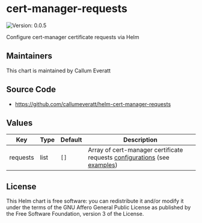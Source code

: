 # cert-manager-requests

![Version: 0.0.5](https://img.shields.io/badge/Version-0.0.5-informational?style=flat-square)

Configure cert-manager certificate requests via Helm

## Maintainers
This chart is maintained by Callum Everatt

## Source Code

* <https://github.com/callumeveratt/helm-cert-manager-requests>

## Values

| Key | Type | Default | Description |
|-----|------|---------|-------------|
| requests | list | `[]` | Array of cert-manager certificate requests [configurations](https://cert-manager.io/docs/usage/certificate/) (see [examples](./examples/)) |

## License

This Helm chart is free software: you can redistribute it and/or modify it under the terms
of the GNU Affero General Public License as published by the Free Software Foundation,
version 3 of the License.
